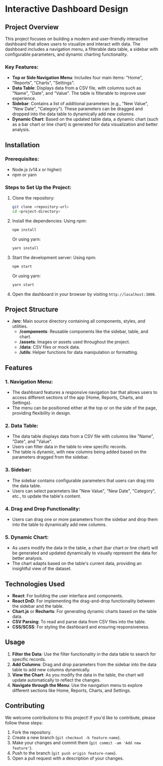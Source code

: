 # Interactive Dashboard Design

## Project Overview

This project focuses on building a modern and user-friendly interactive dashboard that allows users to visualize and interact with data. The dashboard includes a navigation menu, a filterable data table, a sidebar with configurable parameters, and dynamic charting functionality.

### Key Features:
- **Top or Side Navigation Menu**: Includes four main items: "Home", "Reports", "Charts", "Settings".
- **Data Table**: Displays data from a CSV file, with columns such as "Name", "Date", and "Value". The table is filterable to improve user experience.
- **Sidebar**: Contains a list of additional parameters (e.g., "New Value", "New Date", "Category"). These parameters can be dragged and dropped into the data table to dynamically add new columns.
- **Dynamic Chart**: Based on the updated table data, a dynamic chart (such as a bar chart or line chart) is generated for data visualization and better analysis.

## Installation

### Prerequisites:
- Node.js (v14.x or higher)
- npm or yarn

### Steps to Set Up the Project:
1. Clone the repository:
    ```bash
    git clone <repository-url>
    cd <project-directory>
    ```

2. Install the dependencies:
    Using npm:
    ```bash
    npm install
    ```
    Or using yarn:
    ```bash
    yarn install
    ```

3. Start the development server:
    Using npm:
    ```bash
    npm start
    ```
    Or using yarn:
    ```bash
    yarn start
    ```

4. Open the dashboard in your browser by visiting `http://localhost:3000`.

## Project Structure

- **/src**: Main source directory containing all components, styles, and utilities.
    - **/components**: Reusable components like the sidebar, table, and chart.
    - **/assets**: Images or assets used throughout the project.
    - **/data**: CSV files or mock data.
    - **/utils**: Helper functions for data manipulation or formatting.

## Features

### 1. **Navigation Menu**:
- The dashboard features a responsive navigation bar that allows users to access different sections of the app (Home, Reports, Charts, and Settings).
- The menu can be positioned either at the top or on the side of the page, providing flexibility in design.

### 2. **Data Table**:
- The data table displays data from a CSV file with columns like "Name", "Date", and "Value".
- Users can filter data in the table to view specific records.
- The table is dynamic, with new columns being added based on the parameters dragged from the sidebar.

### 3. **Sidebar**:
- The sidebar contains configurable parameters that users can drag into the data table.
- Users can select parameters like "New Value", "New Date", "Category", etc., to update the table's content.

### 4. **Drag and Drop Functionality**:
- Users can drag one or more parameters from the sidebar and drop them into the table to dynamically add new columns.

### 5. **Dynamic Chart**:
- As users modify the data in the table, a chart (bar chart or line chart) will be generated and updated dynamically to visually represent the data for better analysis.
- The chart adapts based on the table's current data, providing an insightful view of the dataset.

## Technologies Used

- **React**: For building the user interface and components.
- **React DnD**: For implementing the drag-and-drop functionality between the sidebar and the table.
- **Chart.js** or **Recharts**: For generating dynamic charts based on the table data.
- **CSV Parsing**: To read and parse data from CSV files into the table.
- **CSS/SCSS**: For styling the dashboard and ensuring responsiveness.

## Usage

1. **Filter the Data**: Use the filter functionality in the data table to search for specific records.
2. **Add Columns**: Drag and drop parameters from the sidebar into the data table to add new columns dynamically.
3. **View the Chart**: As you modify the data in the table, the chart will update automatically to reflect the changes.
4. **Navigate through the Menu**: Use the navigation menu to explore different sections like Home, Reports, Charts, and Settings.

## Contributing

We welcome contributions to this project! If you'd like to contribute, please follow these steps:

1. Fork the repository.
2. Create a new branch (`git checkout -b feature-name`).
3. Make your changes and commit them (`git commit -am 'Add new feature'`).
4. Push to the branch (`git push origin feature-name`).
5. Open a pull request with a description of your changes.

